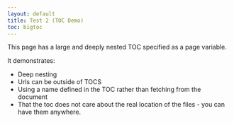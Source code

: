 ```yaml
---
layout: default
title: Test 2 (TOC Demo)
toc: bigtoc
---
```


This page has a large and deeply nested TOC specified as a page variable.

It demonstrates:

* Deep nesting
* Urls can be outside of TOCS
* Using a name defined in the TOC rather than fetching from the document
* That the toc does not care about the real location of the files - you can have them anywhere.